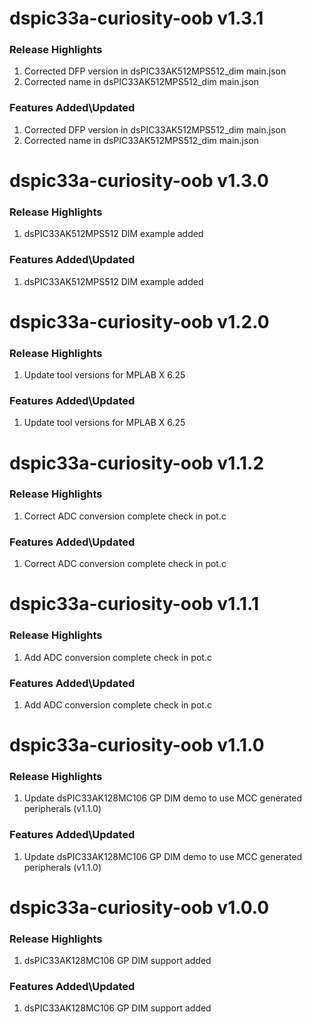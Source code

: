 # dspic33a-curiosity-oob v1.3.1
### Release Highlights
1. Corrected DFP version in dsPIC33AK512MPS512_dim main.json
2. Corrected name in dsPIC33AK512MPS512_dim main.json

### Features Added\Updated
1. Corrected DFP version in dsPIC33AK512MPS512_dim main.json
2. Corrected name in dsPIC33AK512MPS512_dim main.json

# dspic33a-curiosity-oob v1.3.0
### Release Highlights
1. dsPIC33AK512MPS512 DIM example added

### Features Added\Updated
1. dsPIC33AK512MPS512 DIM example added

# dspic33a-curiosity-oob v1.2.0
### Release Highlights
1. Update tool versions for MPLAB X 6.25

### Features Added\Updated
1. Update tool versions for MPLAB X 6.25

# dspic33a-curiosity-oob v1.1.2
### Release Highlights
1. Correct ADC conversion complete check in pot.c

### Features Added\Updated
1. Correct ADC conversion complete check in pot.c

# dspic33a-curiosity-oob v1.1.1
### Release Highlights
1. Add ADC conversion complete check in pot.c

### Features Added\Updated
1. Add ADC conversion complete check in pot.c

# dspic33a-curiosity-oob v1.1.0
### Release Highlights
1. Update dsPIC33AK128MC106 GP DIM demo to use MCC generated peripherals (v1.1.0)

### Features Added\Updated
1. Update dsPIC33AK128MC106 GP DIM demo to use MCC generated peripherals (v1.1.0)

# dspic33a-curiosity-oob v1.0.0
### Release Highlights
1. dsPIC33AK128MC106 GP DIM support added

### Features Added\Updated
1. dsPIC33AK128MC106 GP DIM support added



